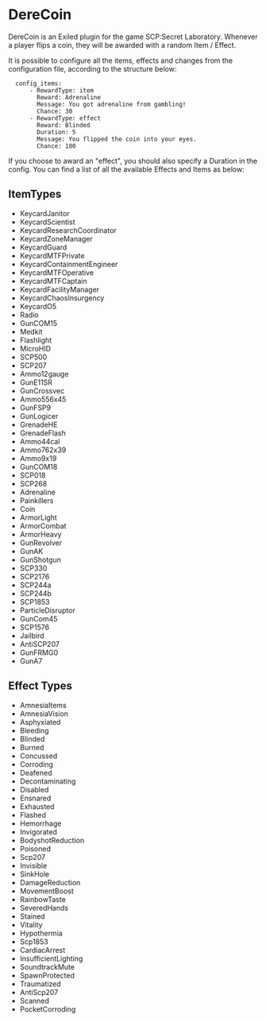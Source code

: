 # DereCoin
DereCoin is an Exiled plugin for the game SCP:Secret Laboratory.
Whenever a player flips a coin, they will be awarded with a random Item / Effect.

It is possible to configure all the items, effects and changes from the configuration file, according to the structure below:

      config_items: 
		  - RewardType: item
		    Reward: Adrenaline
		    Message: You got adrenaline from gambling!
		    Chance: 30
		  - RewardType: effect
		    Reward: Blinded
		    Duration: 5
		    Message: You flipped the coin into your eyes.
		    Chance: 100

If you choose to award an "effect", you should also specify a Duration in the config. You can find a list of all the available Effects and Items as below:

## ItemTypes
-   KeycardJanitor
-   KeycardScientist
-   KeycardResearchCoordinator
-   KeycardZoneManager
-   KeycardGuard
-   KeycardMTFPrivate
-   KeycardContainmentEngineer
-   KeycardMTFOperative
-   KeycardMTFCaptain
-   KeycardFacilityManager
-   KeycardChaosInsurgency
-   KeycardO5
-   Radio
-   GunCOM15
-   Medkit
-   Flashlight
-   MicroHID
-   SCP500
-   SCP207
-   Ammo12gauge
-   GunE11SR
-   GunCrossvec
-   Ammo556x45
-   GunFSP9
-   GunLogicer
-   GrenadeHE
-   GrenadeFlash
-   Ammo44cal
-   Ammo762x39
-   Ammo9x19
-   GunCOM18
-   SCP018
-   SCP268
-   Adrenaline
-   Painkillers
-   Coin
-   ArmorLight
-   ArmorCombat
-   ArmorHeavy
-   GunRevolver
-   GunAK
-   GunShotgun
-   SCP330
-   SCP2176
-   SCP244a
-   SCP244b
-   SCP1853
-   ParticleDisruptor
-   GunCom45
-   SCP1576
-   Jailbird
-   AntiSCP207
-   GunFRMG0
-   GunA7

## Effect Types

-   AmnesiaItems
-   AmnesiaVision
-   Asphyxiated
-   Bleeding
-   Blinded
-   Burned
-   Concussed
-   Corroding
-   Deafened
-   Decontaminating
-   Disabled
-   Ensnared
-   Exhausted
-   Flashed
-   Hemorrhage
-   Invigorated
-   BodyshotReduction
-   Poisoned
-   Scp207
-   Invisible
-   SinkHole
-   DamageReduction
-   MovementBoost
-   RainbowTaste
-   SeveredHands
-   Stained
-   Vitality
-   Hypothermia
-   Scp1853
-   CardiacArrest
-   InsufficientLighting
-   SoundtrackMute
-   SpawnProtected
-   Traumatized
-   AntiScp207
-   Scanned
-   PocketCorroding








